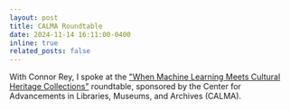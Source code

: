 ```yaml
---
layout: post
title: CALMA Roundtable
date: 2024-11-14 16:11:00-0400
inline: true
related_posts: false
---
```


With Connor Rey, I spoke at the ["When Machine Learning Meets Cultural Heritage Collections"](https://calma.ischool.uw.edu/uw-event/when-machine-learning-meets-cultural-heritage-collections/) roundtable, sponsored by the Center for Advancements in Libraries, Museums, and Archives (CALMA).
